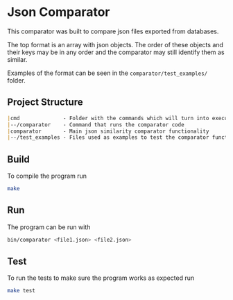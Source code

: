 # Json Comparator

This comparator was built to compare json files exported from databases.

The top format is an array with json objects. The order of these objects and
their keys may be in any order and the comparator may still identify them as
similar.

Examples of the format can be seen in the `comparator/test_examples/` folder.


## Project Structure
```md
|cmd              - Folder with the commands which will turn into executables
|--/comparator    - Command that runs the comparator code
|comparator       - Main json similarity comparator functionality
|--/test_examples - Files used as examples to test the comparator functionality
```


## Build
To compile the program run
```sh
make
```


## Run
The program can be run with
```sh
bin/comparator <file1.json> <file2.json>
```


## Test
To run the tests to make sure the program works as expected run
```sh
make test
```

